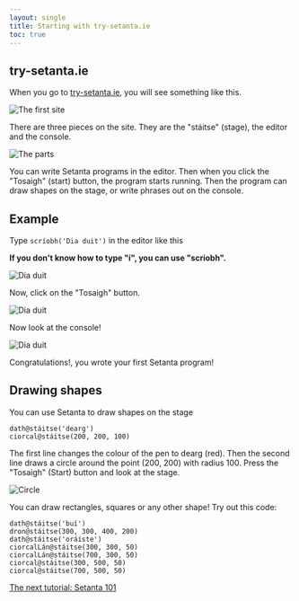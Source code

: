 ```yaml
---
layout: single
title: Starting with try-setanta.ie
toc: true
---
```


## try-setanta.ie

When you go to [try-setanta.ie](https://try-setanta.ie), you will see something like this.

![The first site](/assets/images/teagaisc/teagaisc01.png)

There are three pieces on the site. They are the "stáitse" (stage), the editor and the console.

![The parts](/assets/images/teagaisc/tutorial01.png)

You can write Setanta programs in the editor. Then when you click the "Tosaigh" (start) button, the program starts running. Then the program can draw shapes on the stage, or write phrases out on the console.

## Example

Type `scríobh('Dia duit')` in the editor like this

**If you don't know how to type "í", you can use "scriobh".**

![Dia duit](/assets/images/teagaisc/teagaisc03.png)

Now, click on the "Tosaigh" button.

![Dia duit](/assets/images/teagaisc/teagaisc04.png)

Now look at the console!

![Dia duit](/assets/images/teagaisc/teagaisc05.png)

Congratulations!, you wrote your first Setanta program!

## Drawing shapes

You can use Setanta to draw shapes on the stage

```
dath@stáitse('dearg')
ciorcal@stáitse(200, 200, 100)
```

The first line changes the colour of the pen to dearg (red). Then the second line draws a circle around the point (200, 200) with radius 100. Press the "Tosaigh" (Start) button and look at the stage.

![Circle](/assets/images/teagaisc/ciorcal.gif)

You can draw rectangles, squares or any other shape! Try out this code:

```
dath@stáitse('buí')
dron@stáitse(300, 300, 400, 200)
dath@stáitse('oráiste')
ciorcalLán@stáitse(300, 300, 50)
ciorcalLán@stáitse(700, 300, 50)
ciorcal@stáitse(300, 500, 50)
ciorcal@stáitse(700, 500, 50)
```

[The next tutorial: Setanta 101](/english/03-tutorial)
